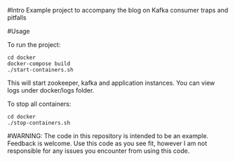#Intro
Example project to accompany the blog on Kafka consumer traps and pitfalls

#Usage

To run the project:
```
cd docker
docker-compose build
./start-containers.sh
```
This will start zookeeper, kafka and application instances.
You can view logs under docker/logs folder.

To stop all containers:
```
cd docker
./stop-containers.sh
```

#WARNING:
The code in this repository is intended to be an example.
Feedback is welcome.
Use this code as you see fit, however I am not responsible for any issues you encounter from using this code.